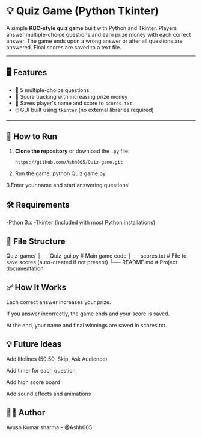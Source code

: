 # 💡 Quiz Game (Python Tkinter)

A simple **KBC-style quiz game** built with Python and Tkinter. Players answer multiple-choice questions and earn prize money with each correct answer. The game ends upon a wrong answer or after all questions are answered. Final scores are saved to a text file.

---

## 🖥️ Features

- 🧠 5 multiple-choice questions
- 🎯 Score tracking with increasing prize money
- 💾 Saves player's name and score to `scores.txt`
- 🖱️ GUI built using `tkinter` (no external libraries required)

---

## 🚀 How to Run

1. **Clone the repository** or download the `.py` file:
   ```bash
   https://github.com/Ashh005/Quiz-game.git
2. Run the game:
   python Quiz game.py

3.Enter your name and start answering questions!

## 🛠 Requirements
-Pthon 3.x
-Tkinter (included with most Python installations)

## 📁 File Structure
Quiz-game/
├── Quiz_gui.py        # Main game code
├── scores.txt        # File to save scores (auto-created if not present)
└── README.md         # Project documentation
## ✅ How It Works
Each correct answer increases your prize.

If you answer incorrectly, the game ends and your score is saved.

At the end, your name and final winnings are saved in scores.txt.

## 💡 Future Ideas
Add lifelines (50:50, Skip, Ask Audience)

Add timer for each question

Add high score board

Add sound effects and animations

## 👨‍💻 Author
Ayush Kumar sharma – @Ashh005



